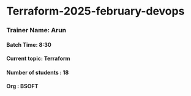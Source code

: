 # Terraform-2025-february-devops

### Trainer Name: Arun
#### Batch Time: 8:30
#### Current topic: Terraform
#### Number of students : 18
#### Org : BSOFT
